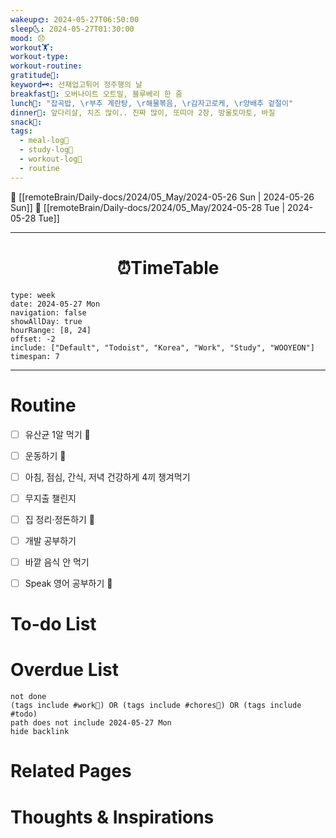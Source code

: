 ```yaml
---
wakeup🌞: 2024-05-27T06:50:00
sleep🌜: 2024-05-27T01:30:00
mood: 😞
workout🏋️: 
workout-type: 
workout-routine: 
gratitude🙏: 
keyword🗝️: 선재업고튀어 정주행의 날
breakfast🍳: 오버나이트 오트밀, 블루베리 한 줌
lunch🍚: "잡곡밥, \r부추 계란탕, \r해물볶음, \r감자고로케, \r양배추 겉절이"
dinner🥗: 앞다리살, 치즈 많이.. 진짜 많이, 또띠아 2장, 방울토마토, 바질
snack🍬: 
tags:
  - meal-log📝
  - study-log📓
  - workout-log💪
  - routine
---
```


🔺 [[remoteBrain/Daily-docs/2024/05_May/2024-05-26 Sun | 2024-05-26 Sun]]
🔻 [[remoteBrain/Daily-docs/2024/05_May/2024-05-28 Tue | 2024-05-28 Tue]]
___
<h1> <center>⏰TimeTable </center> </h1>

```gEvent
type: week
date: 2024-05-27 Mon
navigation: false
showAllDay: true
hourRange: [8, 24]
offset: -2
include: ["Default", "Todoist", "Korea", "Work", "Study", "WOOYEON"]
timespan: 7
```

--- 


# Routine 

- [ ] 유산균 1알 먹기 🔼 
- [ ] 운동하기 🔼
- [ ] 아침, 점심, 간식, 저녁 건강하게 4끼 챙겨먹기
- [ ] 무지출 챌린지 
- [ ] 집 정리·정돈하기 🔼
- [ ] 개발 공부하기
- [ ] 바깥 음식 안 먹기 
- [ ] Speak 영어 공부하기 🔼 


# To-do List


# Overdue List
```tasks
not done
(tags include #work💼) OR (tags include #chores🧺) OR (tags include #todo)
path does not include 2024-05-27 Mon
hide backlink
```

# Related Pages



# Thoughts & Inspirations

